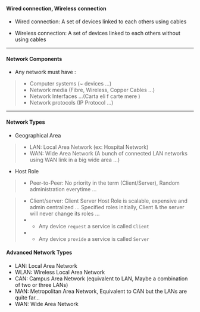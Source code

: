 #### Wired connection, Wireless connection

* Wired connection: A set of devices linked to each others using cables

* Wireless connection: A set of devices linked to each others without using cables

<hr>

#### Network Components

* Any network must have : 

> * Computer systems (~ devices ...)
> * Network media (Fibre, Wireless, Copper Cables ...)
> * Network Interfaces ...(Carta eli f carte mere )
> * Network protocols (IP Protocol ...)

<hr>

#### Network Types
* Geographical Area

> * LAN: Local Area Network (ex: Hospital Network)
> * WAN: Wide Area Network (A bunch of connected LAN networks using WAN link in a big wide area ...) 

* Host Role

> * Peer-to-Peer: No priority in the term (Client/Server), Random administration everytime ...

> * Client/server:
> Client Server Host Role is scalable, expensive and admin centralized ...
> Specified roles initially, Client & the server will never change its roles ...
> * * Any device `request` a service is called `Client`
> * * Any device `provide` a service is called `Server` 

#### Advanced Network Types

* LAN: Local Area Network
* WLAN: Wireless Local Area Network
* CAN: Campus Area Network (equivalent to LAN, Maybe a combination of two or three LANs)
* MAN: Metropolitan Area Network, Equivalent to CAN but the LANs are quite far...
* WAN: Wide Area Network


